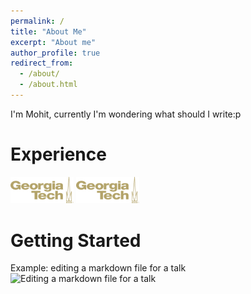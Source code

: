 ```yaml
---
permalink: /
title: "About Me"
excerpt: "About me"
author_profile: true
redirect_from: 
  - /about/
  - /about.html
---
```


I'm Mohit, currently I'm wondering what should I write:p

Experience
======

<div style="justify-content:space-between;">
<img src="/images/gt_logo.png" alt="Markdown Monster icon" style="max-width:20%; height:auto;"/>
<img src="/images/gt_logo.png" alt="Markdown Monster icon" style="max-width:20%; height:auto;"/>
</div>


Getting Started
======


Example: editing a markdown file for a talk
![Editing a markdown file for a talk](/images/editing-talk.png)

